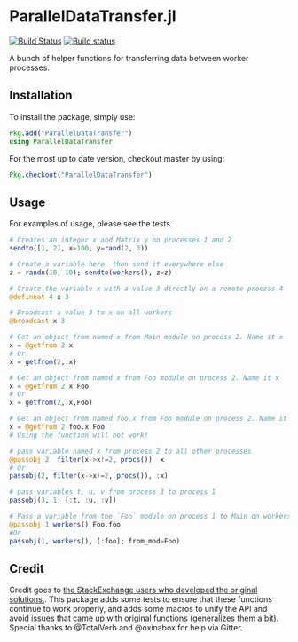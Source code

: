 # ParallelDataTransfer.jl

[![Build Status](https://travis-ci.org/ChrisRackauckas/ParallelDataTransfer.jl.svg?branch=master)](https://travis-ci.org/ChrisRackauckas/ParallelDataTransfer.jl)
[![Build status](https://ci.appveyor.com/api/projects/status/c8tqjhxx9679gl6u?svg=true)](https://ci.appveyor.com/project/ChrisRackauckas/paralleldatatransfer-jl)

A bunch of helper functions for transferring data between worker processes.

## Installation

To install the package, simply use:

```julia
Pkg.add("ParallelDataTransfer")
using ParallelDataTransfer
```

For the most up to date version, checkout master by using:

```julia
Pkg.checkout("ParallelDataTransfer")
```

## Usage

For examples of usage, please see the tests.

```julia
# Creates an integer x and Matrix y on processes 1 and 2
sendto([1, 2], x=100, y=rand(2, 3))

# Create a variable here, then send it everywhere else
z = randn(10, 10); sendto(workers(), z=z)

# Create the variable x with a value 3 directly on a remote process 4
@defineat 4 x 3

# Broadcast a value 3 to x on all workers
@broadcast x 3

# Get an object from named x from Main module on process 2. Name it x
x = @getfrom 2 x
# Or
x = getfrom(2,:x)

# Get an object from named x from Foo module on process 2. Name it x
x = @getfrom 2 x Foo
# Or
x = getfrom(2,:x,Foo)

# Get an object from named foo.x from Foo module on process 2. Name it x
x = @getfrom 2 foo.x Foo
# Using the function will not work!

# pass variable named x from process 2 to all other processes
@passobj 2  filter(x->x!=2, procs())  x
# Or
passobj(2, filter(x->x!=2, procs()), :x)

# pass variables t, u, v from process 3 to process 1
passobj(3, 1, [:t, :u, :v])

# Pass a variable from the `Foo` module on process 1 to Main on workers
@passobj 1 workers() Foo.foo
#Or
passobj(1, workers(), [:foo]; from_mod=Foo)
```

## Credit

Credit goes to [the StackExchange users who developed the original solutions.](http://stackoverflow.com/questions/27677399/julia-how-to-copy-data-to-another-processor-in-julia).
This package adds some tests to ensure that these functions continue to work properly,
and adds some macros to unify the API and avoid issues that came up with original
functions (generalizes them a bit). Special thanks to @TotalVerb and @oxinabox
for help via Gitter.
